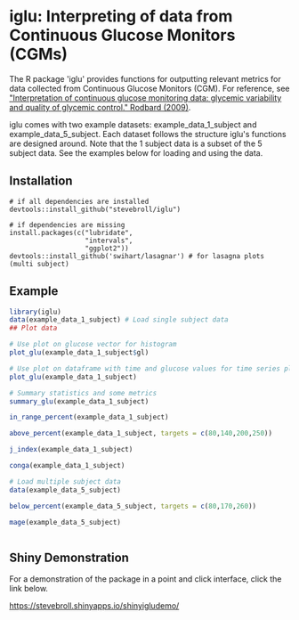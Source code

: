 iglu: Interpreting of data from Continuous Glucose Monitors (CGMs)
====================================================================

The R package 'iglu' provides functions for outputting relevant metrics for data collected from Continuous Glucose Monitors (CGM). For reference, see ["Interpretation of continuous glucose monitoring data: glycemic variability and quality of glycemic control." Rodbard (2009)](https://www.ncbi.nlm.nih.gov/pubmed/19469679).

iglu comes with two example datasets: example_data_1_subject and example_data_5_subject. Each dataset follows the structure iglu's functions are designed around. Note that the 1 subject data is a subset of the 5 subject data. See the examples below for loading and using the data. 

Installation
------------

``` install
# if all dependencies are installed
devtools::install_github("stevebroll/iglu")

# if dependencies are missing
install.packages(c("lubridate",
                   "intervals",
                   "ggplot2"))
devtools::install_github('swihart/lasagnar') # for lasagna plots (multi subject)
```

Example
-------

``` r
library(iglu)
data(example_data_1_subject) # Load single subject data
## Plot data

# Use plot on glucose vector for histogram
plot_glu(example_data_1_subject$gl)

# Use plot on dataframe with time and glucose values for time series plot
plot_glu(example_data_1_subject)

# Summary statistics and some metrics
summary_glu(example_data_1_subject)

in_range_percent(example_data_1_subject)

above_percent(example_data_1_subject, targets = c(80,140,200,250))

j_index(example_data_1_subject)

conga(example_data_1_subject)

# Load multiple subject data
data(example_data_5_subject)

below_percent(example_data_5_subject, targets = c(80,170,260))

mage(example_data_5_subject)



```

Shiny Demonstration
-------------------

For a demonstration of the package in a point and click interface, click the link below.

https://stevebroll.shinyapps.io/shinyigludemo/
